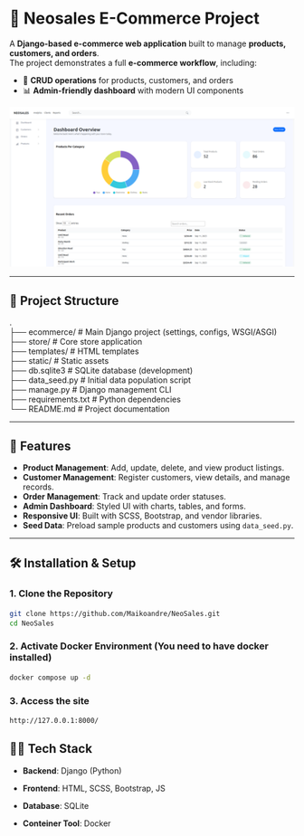 # 🛒 Neosales E-Commerce Project

A **Django-based e-commerce web application** built to manage **products, customers, and orders**.  
The project demonstrates a full **e-commerce workflow**, including:

- 📝 **CRUD operations** for products, customers, and orders  
- 📊 **Admin-friendly dashboard** with modern UI components  

![Dashboard Screenshot](./static/assets/images/neosales01.png)

---

## 📂 Project Structure


.<br>
├── ecommerce/                 # Main Django project (settings, configs, WSGI/ASGI)<br>
├── store/                     # Core store application<br>
├── templates/                 # HTML templates<br>
├── static/                    # Static assets<br>
├── db.sqlite3                # SQLite database (development)<br>
├── data_seed.py              # Initial data population script<br>
├── manage.py                 # Django management CLI<br>
├── requirements.txt          # Python dependencies<br>
└── README.md                 # Project documentation<br>

---

## 🚀 Features

- **Product Management**: Add, update, delete, and view product listings.  
- **Customer Management**: Register customers, view details, and manage records.  
- **Order Management**: Track and update order statuses.  
- **Admin Dashboard**: Styled UI with charts, tables, and forms.  
- **Responsive UI**: Built with SCSS, Bootstrap, and vendor libraries.  
- **Seed Data**: Preload sample products and customers using `data_seed.py`.  

---

## 🛠️ Installation & Setup

### 1. Clone the Repository
```bash
git clone https://github.com/Maikoandre/NeoSales.git
cd NeoSales
```

### 2. Activate Docker Environment (You need to have docker installed)
```bash
docker compose up -d
```

### 3. Access the site
```bash
http://127.0.0.1:8000/
```

## 🧑‍💻 Tech Stack

- **Backend**: Django (Python)

- **Frontend**: HTML, SCSS, Bootstrap, JS

- **Database**: SQLite

- **Conteiner Tool**: Docker
